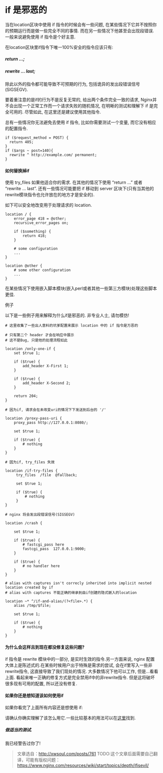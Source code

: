 # if 是邪恶的

当在location区块中使用 if 指令的时候会有一些问题, 在某些情况下它并不按照你的预期运行而是做一些完全不同的事情. 而在另一些情况下他甚至会出现段错误. 一般来说避免使用 if 指令是个好主意.

在location区块里if指令下唯一100%安全的指令应该只有:

##### return …;

##### rewrite … last;

除此以外的指令都可能导致不可预期的行为, 包括诡异的发出段错误信号(SIGSEGV).

要着重注意的是if的行为不是反复无常的, 给出两个条件完全一致的请求, Nginx并不会出现一个正常工作而一个请求失败的随机情况, 在明晰的测试和理解下 if 是完全可用的. 尽管如此, 在这里还是建议使用其他指令.

总有一些情况你无法避免去使用 if 指令, 比如你需要测试一个变量, 而它没有相应的配置指令.

```nginx
if ($request_method = POST) {
  return 405;
}
if ($args ~ post=140){
  rewrite ^ http://example.com/ permanent;
}
```

#### 如何替换掉if

使用 try_files 如果他适合你的需求. 在其他的情况下使用 “return …” 或者 “rewrite … last”. 还有一些情况可能要把 if 移动到 server 区块下(只有当其他的rewrite模块指令也允许放在的地方才是安全的).

如下可以安全地改变用于处理请求的 location.

```nginx
location / {
    error_page 418 = @other;
    recursive_error_pages on;

    if ($something) {
        return 418;
    }

    # some configuration
    ...
}

location @other {
    # some other configuration
    ...
}
```

在某些情况下使用嵌入脚本模块(嵌入perl或者其他一些第三方模块)处理这些脚本更佳.

例子

以下是一些例子用来解释为什么if是邪恶的. 非专业人士, 请勿模仿!

```nginx
# 这里收集了一些出人意料的坑爹配置来展示 location 中的 if 指令是万恶的

# 只有第二个 header 才会在响应中展示
# 这不是Bug, 只是他的处理流程如此

location /only-one-if {
    set $true 1;

    if ($true) {
        add_header X-First 1;
    }

    if ($true) {
        add_header X-Second 2;
    }

    return 204;
}

# 因为if, 请求会在未改变uri的情况下下发送到后台的 '/'

location /proxy-pass-uri {
    proxy_pass http://127.0.0.1:8080/;

    set $true 1;

    if ($true) {
        # nothing
    }
}

# 因为if, try_files 失效

location /if-try-files {
     try_files  /file  @fallback;

     set $true 1;

     if ($true) {
         # nothing
     }
}

# nginx 将会发出段错误信号(SIGSEGV)

location /crash {

    set $true 1;

    if ($true) {
        # fastcgi_pass here
        fastcgi_pass  127.0.0.1:9000;
    }

    if ($true) {
        # no handler here
    }
}

# alias with captures isn't correcly inherited into implicit nested location created by if
# alias with captures 不能正确的继承到由if创建的隐式嵌入的location

location ~* ^/if-and-alias/(?<file>.*) {
    alias /tmp/$file;

    set $true 1;

    if ($true) {
        # nothing
    }
}
```

#### 为什么会这样且到现在都没修复这些问题?

if 指令是 rewrite 模块中的一部分, 是实时生效的指令.另一方面来说, nginx 配置大体上是陈述式的.在某些时候用户出于特殊是需求的尝试, 会在if里写入一些非rewrite指令, 这直接导致了我们现处的情况. 大多数情况下他可以工作, 但是…看看上面.
看起来唯一正确的修复方式是完全禁用if中的非rewrite指令. 但是这将破坏很多现有可用的配置, 所以还没有修复.

#### 如果你还是想知道该如何使用if

如果你看完了上面所有内容还是想使用 if:

请确认你确实理解了该怎么用它.一些比较基本的用法可以在[这里](http://agentzh.blogspot.jp/2011/03/how-nginx-location-if-works.html)找到.

##### 做适当的测试.

我已经警告过你了!

> 文章选自：http://xwsoul.com/posts/761
> TODO:这个文章后面需要自己翻译，可能有版权问题：https://www.nginx.com/resources/wiki/start/topics/depth/ifisevil/
